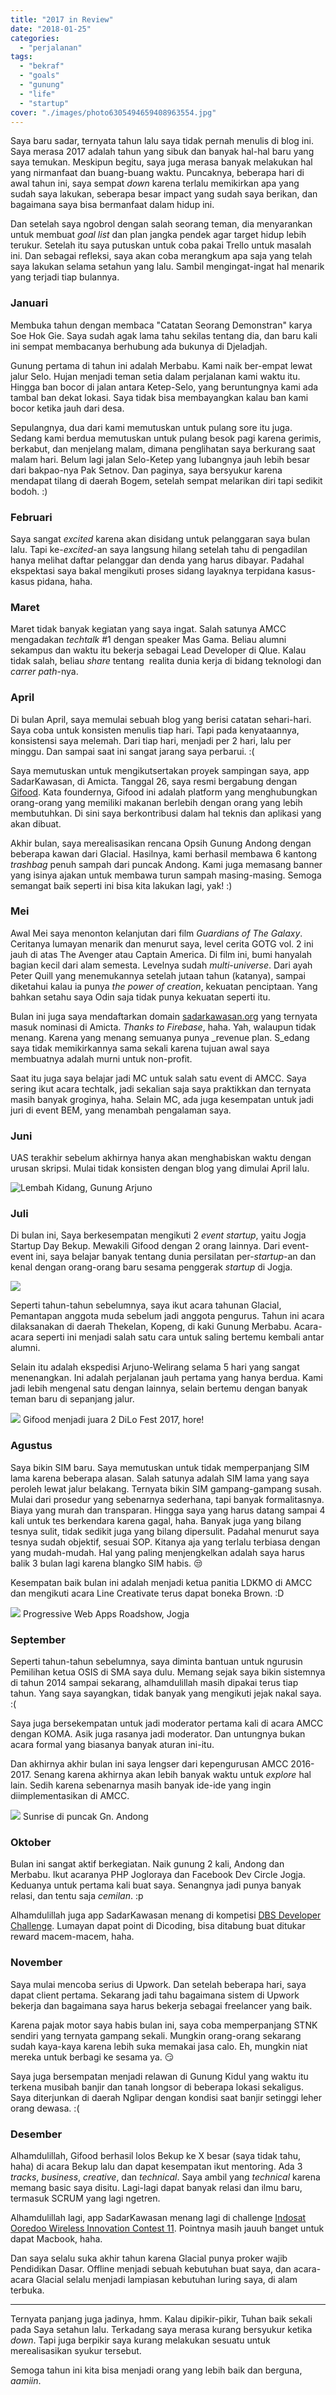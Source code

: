 ```yaml
---
title: "2017 in Review"
date: "2018-01-25"
categories:
  - "perjalanan"
tags:
  - "bekraf"
  - "goals"
  - "gunung"
  - "life"
  - "startup"
cover: "./images/photo6305494659408963554.jpg"
---
```


Saya baru sadar, ternyata tahun lalu saya tidak pernah menulis di blog ini. Saya merasa 2017 adalah tahun yang sibuk dan banyak hal-hal baru yang saya temukan. Meskipun begitu, saya juga merasa banyak melakukan hal yang nirmanfaat dan buang-buang waktu. Puncaknya, beberapa hari di awal tahun ini, saya sempat _down_ karena terlalu memikirkan apa yang sudah saya lakukan, seberapa besar impact yang sudah saya berikan, dan bagaimana saya bisa bermanfaat dalam hidup ini.

Dan setelah saya ngobrol dengan salah seorang teman, dia menyarankan untuk membuat _goal list_ dan plan jangka pendek agar target hidup lebih terukur. Setelah itu saya putuskan untuk coba pakai Trello untuk masalah ini. Dan sebagai refleksi, saya akan coba merangkum apa saja yang telah saya lakukan selama setahun yang lalu. Sambil mengingat-ingat hal menarik yang terjadi tiap bulannya.

### Januari

Membuka tahun dengan membaca "Catatan Seorang Demonstran" karya Soe Hok Gie. Saya sudah agak lama tahu sekilas tentang dia, dan baru kali ini sempat membacanya berhubung ada bukunya di Djeladjah.

Gunung pertama di tahun ini adalah Merbabu. Kami naik ber-empat lewat jalur Selo. Hujan menjadi teman setia dalam perjalanan kami waktu itu. Hingga ban bocor di jalan antara Ketep-Selo, yang beruntungnya kami ada tambal ban dekat lokasi. Saya tidak bisa membayangkan kalau ban kami bocor ketika jauh dari desa.

Sepulangnya, dua dari kami memutuskan untuk pulang sore itu juga. Sedang kami berdua memutuskan untuk pulang besok pagi karena gerimis, berkabut, dan menjelang malam, dimana penglihatan saya berkurang saat malam hari. Belum lagi jalan Selo-Ketep yang lubangnya jauh lebih besar dari bakpao-nya Pak Setnov. Dan paginya, saya bersyukur karena mendapat tilang di daerah Bogem, setelah sempat melarikan diri tapi sedikit bodoh. :)

### Februari

Saya sangat _excited_ karena akan disidang untuk pelanggaran saya bulan lalu. Tapi ke-_excited_-an saya langsung hilang setelah tahu di pengadilan hanya melihat daftar pelanggar dan denda yang harus dibayar. Padahal ekspektasi saya bakal mengikuti proses sidang layaknya terpidana kasus-kasus pidana, haha.

### Maret

Maret tidak banyak kegiatan yang saya ingat. Salah satunya AMCC mengadakan _techtalk_ #1 dengan speaker Mas Gama. Beliau alumni sekampus dan waktu itu bekerja sebagai Lead Developer di Qlue. Kalau tidak salah, beliau _share_ tentang  realita dunia kerja di bidang teknologi dan _carrer path_-nya.

### April

Di bulan April, saya memulai sebuah blog yang berisi catatan sehari-hari. Saya coba untuk konsisten menulis tiap hari. Tapi pada kenyataannya, konsistensi saya melemah. Dari tiap hari, menjadi per 2 hari, lalu per minggu. Dan sampai saat ini sangat jarang saya perbarui. :(

Saya memutuskan untuk mengikutsertakan proyek sampingan saya, app SadarKawasan, di Amicta. Tanggal 26, saya resmi bergabung dengan [Gifood](https://gifood.id). Kata foundernya, Gifood ini adalah platform yang menghubungkan orang-orang yang memiliki makanan berlebih dengan orang yang lebih membutuhkan. Di sini saya berkontribusi dalam hal teknis dan aplikasi yang akan dibuat.

Akhir bulan, saya merealisasikan rencana Opsih Gunung Andong dengan beberapa kawan dari Glacial. Hasilnya, kami berhasil membawa 6 kantong _trashbag_ penuh sampah dari puncak Andong. Kami juga memasang banner yang isinya ajakan untuk membawa turun sampah masing-masing. Semoga semangat baik seperti ini bisa kita lakukan lagi, yak! :)

### Mei

Awal Mei saya menonton kelanjutan dari film _Guardians of The Galaxy_. Ceritanya lumayan menarik dan menurut saya, level cerita GOTG vol. 2 ini jauh di atas The Avenger atau Captain America. Di film ini, bumi hanyalah bagian kecil dari alam semesta. Levelnya sudah *multi-universe*. Dari ayah Peter Quill yang menemukannya setelah jutaan tahun (katanya), sampai diketahui kalau ia punya _the power of creation_, kekuatan penciptaan. Yang bahkan setahu saya Odin saja tidak punya kekuatan seperti itu.

Bulan ini juga saya mendaftarkan domain [sadarkawasan.org](https://sadarkawasan.org) yang ternyata masuk nominasi di Amicta. _Thanks to Firebase_, haha. Yah, walaupun tidak menang. Karena yang menang semuanya punya _revenue plan. S_edang saya tidak memikirkannya sama sekali karena tujuan awal saya membuatnya adalah murni untuk non-profit.

Saat itu juga saya belajar jadi MC untuk salah satu event di AMCC. Saya sering ikut acara techtalk, jadi sekalian saja saya praktikkan dan ternyata masih banyak groginya, haha. Selain MC, ada juga kesempatan untuk jadi juri di event BEM, yang menambah pengalaman saya.

### Juni

UAS terakhir sebelum akhirnya hanya akan menghabiskan waktu dengan urusan skripsi. Mulai tidak konsisten dengan blog yang dimulai April lalu.

![Lembah Kidang, Gunung Arjuno](images/photo6305494659408963556.jpg)

### Juli

Di bulan ini, Saya berkesempatan mengikuti 2 _event startup_, yaitu Jogja Startup Day Bekup. Mewakili Gifood dengan 2 orang lainnya. Dari event-event ini, saya belajar banyak tentang dunia persilatan per-_startup_-an dan kenal dengan orang-orang baru sesama penggerak _startup_ di Jogja.

![](images/photo6305494659408963555.jpg)

Seperti tahun-tahun sebelumnya, saya ikut acara tahunan Glacial, Pemantapan anggota muda sebelum jadi anggota pengurus. Tahun ini acara dilaksanakan di daerah Thekelan, Kopeng, di kaki Gunung Merbabu. Acara-acara seperti ini menjadi salah satu cara untuk saling bertemu kembali antar alumni.

Selain itu adalah ekspedisi Arjuno-Welirang selama 5 hari yang sangat menenangkan. Ini adalah perjalanan jauh pertama yang hanya berdua. Kami jadi lebih mengenal satu dengan lainnya, selain bertemu dengan banyak teman baru di sepanjang jalur.

![](images/photo6305494659408963557.jpg)
Gifood menjadi juara 2 DiLo Fest 2017, hore!

### Agustus

Saya bikin SIM baru. Saya memutuskan untuk tidak memperpanjang SIM lama karena beberapa alasan. Salah satunya adalah SIM lama yang saya peroleh lewat jalur belakang. Ternyata bikin SIM gampang-gampang susah. Mulai dari prosedur yang sebenarnya sederhana, tapi banyak formalitasnya. Biaya yang murah dan transparan. Hingga saya yang harus datang sampai 4 kali untuk tes berkendara karena gagal, haha. Banyak juga yang bilang tesnya sulit, tidak sedikit juga yang bilang dipersulit. Padahal menurut saya tesnya sudah objektif, sesuai SOP. Kitanya aja yang terlalu terbiasa dengan yang mudah-mudah. Hal yang paling menjengkelkan adalah saya harus balik 3 bulan lagi karena blangko SIM habis. 😒

Kesempatan baik bulan ini adalah menjadi ketua panitia LDKMO di AMCC dan mengikuti acara Line Creativate terus dapat boneka Brown. :D

![](images/photo6305494659408963558.jpg)
Progressive Web Apps Roadshow, Jogja

### September

Seperti tahun-tahun sebelumnya, saya diminta bantuan untuk ngurusin Pemilihan ketua OSIS di SMA saya dulu. Memang sejak saya bikin sistemnya di tahun 2014 sampai sekarang, alhamdulillah masih dipakai terus tiap tahun. Yang saya sayangkan, tidak banyak yang mengikuti jejak nakal saya. :(

Saya juga bersekempatan untuk jadi moderator pertama kali di acara AMCC dengan KOMA. Asik juga rasanya jadi moderator. Dan untungnya bukan acara formal yang biasanya banyak aturan ini-itu.

Dan akhirnya akhir bulan ini saya lengser dari kepengurusan AMCC 2016-2017. Senang karena akhirnya akan lebih banyak waktu untuk _explore_ hal lain. Sedih karena sebenarnya masih banyak ide-ide yang ingin diimplementasikan di AMCC.

![](images/photo6305494659408963559.jpg)
Sunrise di puncak Gn. Andong

### Oktober

Bulan ini sangat aktif berkegiatan. Naik gunung 2 kali, Andong dan Merbabu. Ikut acaranya PHP Jogloraya dan Facebook Dev Circle Jogja. Keduanya untuk pertama kali buat saya. Senangnya jadi punya banyak relasi, dan tentu saja _cemilan_. :p

Alhamdulillah juga app SadarKawasan menang di kompetisi [DBS Developer Challenge](https://www.dicoding.com/challenges/232). Lumayan dapat point di Dicoding, bisa ditabung buat ditukar reward macem-macem, haha.

### November

Saya mulai mencoba serius di Upwork. Dan setelah beberapa hari, saya dapat client pertama. Sekarang jadi tahu bagaimana sistem di Upwork bekerja dan bagaimana saya harus bekerja sebagai freelancer yang baik.

Karena pajak motor saya habis bulan ini, saya coba memperpanjang STNK sendiri yang ternyata gampang sekali. Mungkin orang-orang sekarang sudah kaya-kaya karena lebih suka memakai jasa calo. Eh, mungkin niat mereka untuk berbagi ke sesama ya. 😏

Saya juga bersempatan menjadi relawan di Gunung Kidul yang waktu itu terkena musibah banjir dan tanah longsor di beberapa lokasi sekaligus. Saya diterjunkan di daerah Nglipar dengan kondisi saat banjir setinggi leher orang dewasa. :(

### Desember

Alhamdulillah, Gifood berhasil lolos Bekup ke X besar (saya tidak tahu, haha) di acara Bekup lalu dan dapat kesempatan ikut mentoring. Ada 3 _tracks_, _business_, _creative_, dan _technical_. Saya ambil yang _technical_ karena memang basic saya disitu. Lagi-lagi dapat banyak relasi dan ilmu baru, termasuk SCRUM yang lagi ngetren.

Alhamdulillah lagi, app SadarKawasan menang lagi di challenge [Indosat Ooredoo Wireless Innovation Contest 11](https://www.dicoding.com/challenges/312). Pointnya masih jauuh banget untuk dapat Macbook, haha.

Dan saya selalu suka akhir tahun karena Glacial punya proker wajib Pendidikan Dasar. Offline menjadi sebuah kebutuhan buat saya, dan acara-acara Glacial selalu menjadi lampiasan kebutuhan luring saya, di alam terbuka.

---

Ternyata panjang juga jadinya, hmm. Kalau dipikir-pikir, Tuhan baik sekali pada Saya setahun lalu. Terkadang saya merasa kurang bersyukur ketika _down_. Tapi juga berpikir saya kurang melakukan sesuatu untuk merealisasikan syukur tersebut.

Semoga tahun ini kita bisa menjadi orang yang lebih baik dan berguna, _aamiin_.
